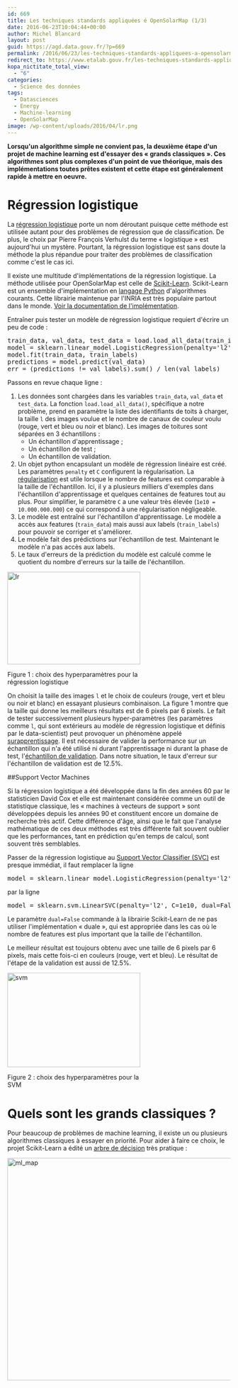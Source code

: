 ```yaml
---
id: 669
title: Les techniques standards appliquées é OpenSolarMap (1/3)
date: 2016-06-23T10:04:44+00:00
author: Michel Blancard
layout: post
guid: https://agd.data.gouv.fr/?p=669
permalink: /2016/06/23/les-techniques-standards-appliquees-a-opensolarmap-13/
redirect_to: https://www.etalab.gouv.fr/les-techniques-standards-appliquees-a-opensolarmap-13
kopa_nictitate_total_view:
  - "6"
categories:
  - Science des données
tags:
  - Datasciences
  - Energy
  - Machine-learning
  - OpenSolarMap
image: /wp-content/uploads/2016/04/lr.png
---
```


**Lorsqu'un algorithme simple ne convient pas, la deuxième étape d'un projet de machine learning est d'essayer des « grands classiques ». Ces algorithmes sont plus complexes d'un point de vue théorique, mais des implémentations toutes prêtes existent et cette étape est généralement rapide à mettre en oeuvre.**

# Régression logistique

La [régression logistique](https://fr.wikipedia.org/wiki/R%C3%A9gression_logistique) porte un nom déroutant puisque cette méthode est utilisée autant pour des problèmes de régression que de classification. De plus, le choix par Pierre François Verhulst du terme « logistique » est aujourd'hui un mystère. Pourtant, la régression logistique est sans doute la méthode la plus répandue pour traiter des problèmes de classification comme c'est le cas ici.

Il existe une multitude d'implémentations de la régression logistique. La méthode utilisée pour OpenSolarMap est celle de [Scikit-Learn](http://scikit-learn.org/). Scikit-Learn est un ensemble d'implémentation en [langage Python](https://www.python.org/) d'algorithmes courants. Cette librairie maintenue par l'INRIA est très populaire partout dans le monde. [Voir la documentation de l'implémentation](http://scikit-learn.org/stable/modules/generated/sklearn.linear_model.LogisticRegression.html).

Entraîner puis tester un modèle de régression logistique requiert d'écrire un peu de code :

<pre class="brush: python; collapse: false; title: ; wrap-lines: false; notranslate" title="">train_data, val_data, test_data = load.load_all_data(train_ids, val_ids, test_ids, l, color)
model = sklearn.linear_model.LogisticRegression(penalty='l2', C=1e10)
model.fit(train_data, train_labels)
predictions = model.predict(val_data)
err = (predictions != val_labels).sum() / len(val_labels)
</pre>

Passons en revue chaque ligne :

1. Les données sont chargées dans les variables `train_data`, `val_data` et `test_data`. La fonction `load.load_all_data()`, spécifique a notre problème, prend en paramètre la liste des identifiants de toits à charger, la taille `l` des images voulue et le nombre de canaux de couleur voulu (rouge, vert et bleu ou noir et blanc). Les images de toitures sont séparées en 3 échantillons :
   - Un échantillon d'apprentissage ;
   - Un échantillon de test ;
   - Un échantillon de validation.
2. Un objet python encapsulant un modèle de régression linéaire est créé. Les paramètres `penalty` et `C` configurent la régularisation. La [régularisation](<https://en.wikipedia.org/wiki/Regularization_(mathematics)>) est utile lorsque le nombre de features est comparable à la taille de l'échantillon. Ici, il y a plusieurs milliers d'exemples dans l'échantillon d'apprentissage et quelques centaines de features tout au plus. Pour simplifier, le paramètre `C` a une valeur très élevée (`1e10 = 10.000.000.000`) ce qui correspond à une régularisation négligeable.
3. Le modèle est entraîné sur l'échantillon d'apprentissage. Le modèle a accès aux features (`train_data`) mais aussi aux labels (`train_labels`) pour pouvoir se corriger et s'améliorer.
4. Le modèle fait des prédictions sur l'échantillon de test. Maintenant le modèle n'a pas accès aux labels.
5. Le taux d'erreurs de la prédiction du modèle est calculé comme le quotient du nombre d'erreurs sur la taille de l'échantillon.

<div id="attachment_598" style="width: 310px" class="wp-caption alignright">
  <a href="https://agd.data.gouv.fr/wp-content/uploads/2016/04/lr.png"><img class="wp-image-598 size-medium" src="https://agd.data.gouv.fr/wp-content/uploads/2016/04/lr-300x209.png" alt="lr" width="300" height="209" srcset="https://agd.data.gouv.fr/wp-content/uploads/2016/04/lr-300x209.png 300w, https://agd.data.gouv.fr/wp-content/uploads/2016/04/lr.png 403w" sizes="(max-width: 300px) 100vw, 300px" /></a>

  <p class="wp-caption-text">
    Figure 1 : choix des hyperparamètres pour la régression logistique
  </p>
</div>

On choisit la taille des images `l` et le choix de couleurs (rouge, vert et bleu ou noir et blanc) en essayant plusieurs combinaison. La figure 1 montre que la taille qui donne les meilleurs résultats est de 6 pixels par 6 pixels. Le fait de tester successivement plusieurs hyper-paramètres (les paramètres comme `l`, qui sont extérieurs au modèle de régression logistique et définis par le data-scientist) peut provoquer un phénomène appelé [surapprentissage](https://fr.wikipedia.org/wiki/Surapprentissage). Il est nécessaire de valider la performance sur un échantillon qui n'a été utilisé ni durant l'apprentissage ni durant la phase de test, l'[échantillon de validation](https://en.wikipedia.org/wiki/Test_set#Validation_set). Dans notre situation, le taux d'erreur sur l'échantillon de validation est de 12.5%.

##Support Vector Machines

Si la régression logistique a été développée dans la fin des années 60 par le statisticien David Cox et elle est maintenant considérée comme un outil de statistique classique, les « machines à vecteurs de support » sont développées depuis les années 90 et constituent encore un domaine de recherche très actif. Cette différence d'âge, ainsi que le fait que l'analyse mathématique de ces deux méthodes est très différente fait souvent oublier que les performances, tant en prédiction qu'en temps de calcul, sont souvent très semblables.

Passer de la régression logistique au [Support Vector Classifier (SVC)](http://scikit-learn.org/stable/modules/generated/sklearn.svm.LinearSVC.html) est presque immédiat, il faut remplacer la ligne

<pre class="brush: python; collapse: false; title: ; wrap-lines: false; notranslate" title="">model = sklearn.linear_model.LogisticRegression(penalty='l2', C=1e10)
</pre>

par la ligne

<pre class="brush: python; collapse: false; title: ; wrap-lines: false; notranslate" title="">model = sklearn.svm.LinearSVC(penalty='l2', C=1e10, dual=False)
</pre>

Le paramètre `dual=False` commande à la librairie Scikit-Learn de ne pas utiliser l'implémentation « duale », qui est appropriée dans les cas où le nombre de features est plus important que la taille de l'échantillon.

Le meilleur résultat est toujours obtenu avec une taille de 6 pixels par 6 pixels, mais cette fois-ci en couleurs (rouge, vert et bleu). Le résultat de l'étape de la validation est aussi de 12.5%.

<div id="attachment_599" style="width: 310px" class="wp-caption aligncenter">
  <a href="https://agd.data.gouv.fr/wp-content/uploads/2016/04/svm.png"><img class="wp-image-599 size-medium" src="https://agd.data.gouv.fr/wp-content/uploads/2016/04/svm-300x213.png" alt="svm" width="300" height="213" srcset="https://agd.data.gouv.fr/wp-content/uploads/2016/04/svm-300x213.png 300w, https://agd.data.gouv.fr/wp-content/uploads/2016/04/svm.png 396w" sizes="(max-width: 300px) 100vw, 300px" /></a>

  <p class="wp-caption-text">
    Figure 2 : choix des hyperparamètres pour la SVM
  </p>
</div>

# Quels sont les grands classiques ?

Pour beaucoup de problèmes de machine learning, il existe un ou plusieurs algorithmes classiques à essayer en priorité. Pour aider à faire ce choix, le projet Scikit-Learn a édité un [arbre de décision](http://scikit-learn.org/stable/tutorial/machine_learning_map/index.html) très pratique :

[<img class="wp-image-600 size-large aligncenter" src="https://agd.data.gouv.fr/wp-content/uploads/2016/04/ml_map-1024x638.png" alt="ml_map" width="806" height="502" srcset="https://agd.data.gouv.fr/wp-content/uploads/2016/04/ml_map-1024x638.png 1024w, https://agd.data.gouv.fr/wp-content/uploads/2016/04/ml_map-300x187.png 300w" sizes="(max-width: 806px) 100vw, 806px" />](https://agd.data.gouv.fr/wp-content/uploads/2016/04/ml_map.png)
